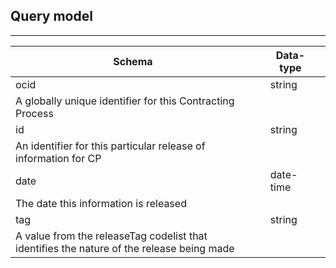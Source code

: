 ## Query model
---

| Schema                                                                                    |  | Data-type |  |
|-------------------------------------------------------------------------------------------|--|-----------|--|
| ocid                                                                                      |  | string    |  |
| A globally unique identifier for this Contracting Process                                 |  |           |  |
| id                                                                                        |  | string    |  |
| An identifier for this particular release of information for CP                           |  |           |  |
| date                                                                                      |  | date-time |  |
| The date this information is released                                                     |  |           |  |
| tag                                                                                       |  | string    |  |
| A value from the releaseTag codelist that identifies the nature of the release being made |  |           |  |